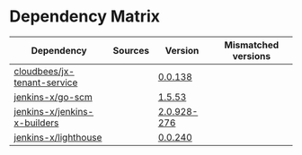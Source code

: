 # Dependency Matrix

Dependency | Sources | Version | Mismatched versions
---------- | ------- | ------- | -------------------
[cloudbees/jx-tenant-service](https://github.com/cloudbees/jx-tenant-service) |  | [0.0.138](https://github.com/cloudbees/jx-tenant-service/releases/tag/v0.0.138) | 
[jenkins-x/go-scm](https://github.com/jenkins-x/go-scm) |  | [1.5.53]() | 
[jenkins-x/jenkins-x-builders](https://github.com/jenkins-x/jenkins-x-builders) |  | [2.0.928-276]() | 
[jenkins-x/lighthouse](https://github.com/jenkins-x/lighthouse) |  | [0.0.240]() | 
